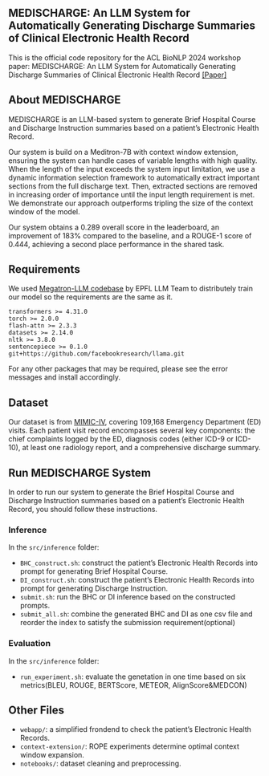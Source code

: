 ## MEDISCHARGE: An LLM System for Automatically Generating Discharge Summaries of Clinical Electronic Health Record
This is the official code repository for the ACL BioNLP 2024 workshop paper: MEDISCHARGE: An LLM System for Automatically Generating Discharge Summaries of Clinical Electronic Health Record [[Paper]](https://aclanthology.org/2024.bionlp-1.61/)

## About MEDISCHARGE
MEDISCHARGE is an LLM-based system to generate Brief Hospital Course and Discharge Instruction summaries based on a patient’s Electronic Health Record. 

Our system is build on a Meditron-7B with context window extension, ensuring the system can handle cases of variable lengths with high quality. When the length of the input exceeds the system input limitation, we use a dynamic information selection framework to automatically extract important sections from the full discharge text. Then, extracted sections are removed in increasing order of importance until the input length requirement is met. We demonstrate our approach outperforms tripling the size of the context window of the model. 

Our system obtains a 0.289 overall score in the leaderboard, an improvement of 183% compared to the baseline, and a ROUGE-1 score of 0.444, achieving a second place performance in the shared task.

## Requirements
We used [Megatron-LLM codebase](https://github.com/epfLLM/Megatron-LLM) by EPFL LLM Team to distributely train our model so the requirements are the same as it.

```
transformers >= 4.31.0
torch >= 2.0.0
flash-attn >= 2.3.3
datasets >= 2.14.0
nltk >= 3.8.0
sentencepiece >= 0.1.0
git+https://github.com/facebookresearch/llama.git
```

For any other packages that may be required, please see the error messages and install accordingly.

## Dataset
Our dataset is from [MIMIC-IV](https://physionet.org/content/mimiciv/3.0/), covering 109,168 Emergency Department (ED) visits. Each patient visit record encompasses several key components: the chief complaints logged by the ED, diagnosis codes (either ICD-9 or ICD-10), at least one radiology report, and a comprehensive discharge summary. 

## Run MEDISCHARGE System
In order to run our system to generate the Brief Hospital Course and Discharge Instruction summaries based on a patient’s Electronic Health Record, you should follow these instructions.

### Inference
In the `src/inference` folder:
- `BHC_construct.sh`: construct the patient’s Electronic Health Records into prompt for generating Brief Hospital Course.
- `DI_construct.sh`: construct the patient’s Electronic Health Records into prompt for generating Discharge Instruction.
- `submit.sh`: run the BHC or DI inference based on the constructed prompts.
- `submit_all.sh`: combine the generated BHC and DI as one csv file and reorder the index to satisfy the submission requirement(optional)
  
### Evaluation
In the `src/inference` folder:
- `run_experiment.sh`: evaluate the genetation in one time based on six metrics(BLEU, ROUGE, BERTScore, METEOR, AlignScore&MEDCON)
  
## Other Files
- `webapp/`: a simplified frondend to check the patient’s Electronic Health Records.
- `context-extension/`: ROPE experiments determine optimal context window expansion.
- `notebooks/`: dataset cleaning and preprocessing.

